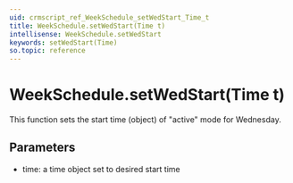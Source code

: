 ```yaml
---
uid: crmscript_ref_WeekSchedule_setWedStart_Time_t
title: WeekSchedule.setWedStart(Time t)
intellisense: WeekSchedule.setWedStart
keywords: setWedStart(Time)
so.topic: reference
---
```


# WeekSchedule.setWedStart(Time t)

This function sets the start time (object) of "active" mode for Wednesday.

## Parameters

* time: a time object set to desired start time

